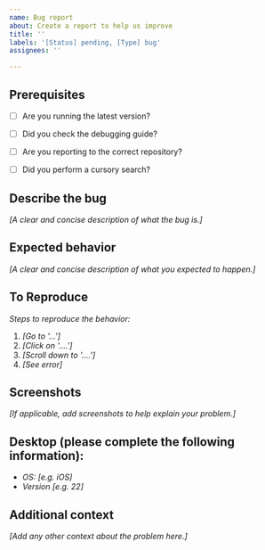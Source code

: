 ```yaml
---
name: Bug report
about: Create a report to help us improve
title: ''
labels: '[Status] pending, [Type] bug'
assignees: ''

---
```


## Prerequisites
* [ ] Are you running the latest version?
* [ ] Did you check the debugging guide?
* [ ] Are you reporting to the correct repository?
* [ ] Did you perform a cursory search?


## Describe the bug
*[A clear and concise description of what the bug is.]*


## Expected behavior
*[A clear and concise description of what you expected to happen.]*


## To Reproduce
*Steps to reproduce the behavior:*
1. *[Go to '...']*
2. *[Click on '....']*
3. *[Scroll down to '....']*
4. *[See error]*


## Screenshots
*[If applicable, add screenshots to help explain your problem.]*


## Desktop (please complete the following information):
 - *OS: [e.g. iOS]*
 - *Version [e.g. 22]*

 
## Additional context
*[Add any other context about the problem here.]*
